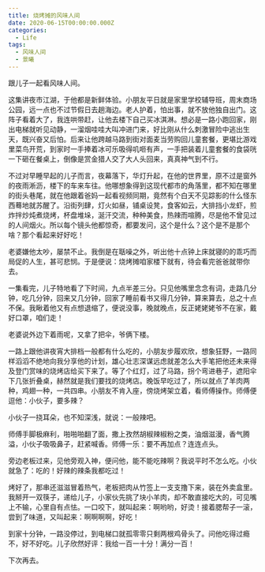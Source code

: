 ```yaml
---
title: 烧烤摊的风味人间
date: 2020-06-15T00:00:00.000Z
categories:
  - Life
tags:
  - 风味人间
  - 景曦
---
```


跟儿子一起看风味人间。

这集讲夜市江湖，于他都是新鲜体验。小朋友平日就是家里学校辅导班，周末商场公园，远一点也不过节假日去趟海边。老人护着，怕出事，就不放他独自出门。这阵子看着大了，我连哄带赶，让他去楼下自己买冰淇淋。想必是一路小跑回家，刚出电梯就听见动静，一溜烟哇哇大叫冲进门来，好比刚从什么刺激冒险中逃出生天，既兴奋又后怕。后来让他跨越马路到街对面麦当劳购回儿童套餐，更堪比游戏里菜鸟开荒，到家时一手捧着冰可乐吸得叽咂有声，一手把装着儿童套餐的食袋咣一下砸在餐桌上，倒像是赏金猎人交了大人头回来，真真神气到不行。

不过对早睡早起的儿子而言，夜幕落下，华灯升起，在他的世界里，原不过是窗外的夜雨淅沥，楼下的车来车往。他哪想象得到这现代都市的角落里，都不知在哪里的街头巷尾，就在他跟着爸妈一起看视频同期，竟然有个白天不见踪影的什么怪东西蓦地就苏醒了。沿街列肆，灯火如昼，铺桌设凳，食客如云，大排挡小龙虾，煎炸拌炒炖煮烧烤，杯盘堆垛，涎汗交流，种种美食，热辣而喧腾，尽是他不曾见过的人间烟火。所以每个镜头他都惊奇，都要发问，这个是什么？这个是不是那个啥？那个看起来好好吃！

老婆嫌他太吵，屡禁不止。我倒是在聒噪之外，听出他十点钟上床就寝的的乖巧而局促的人生，甚可悲悯。于是便说：烧烤摊咱家楼下就有，待会看完爸爸就带你去。

一集看完，儿子特地看了下时间，九点半差三分。只见他嘴里念念有词，走路几分钟，吃几分钟，回来又几分钟，回家了睡前看书又得几分钟，算来算去，总之十点不保。我瞅着他又有点想退缩了，便说没事，晚就晚点，反正姥姥姥爷不在家，戴好口罩，咱们走！

老婆说外边下着雨呢，又拿了把伞，爷俩下楼。

一路上跟他讲夜宵大排档一般都有什么吃的，小朋友步履欢欣，想象狂野，一路同样滔滔不绝地向我分享他的计划，雄心壮志深谋远虑就差怎么大手笔把他还未来得及登门赏味的烧烤店给买下来了。等了个红灯，过了马路，拐个弯进巷子，遮阳伞下几张折叠桌，赫然就是我们要找的烧烤店。晚饭早吃过了，所以就点了羊肉两种，鸡翅一种，一共四串。小朋友不肯入座，傍烧烤架立着，看师傅操作。师傅便逗他：小伙子，要多辣？

小伙子一挠耳朵，也不知深浅，就说：一般辣吧。

师傅手脚极麻利，啪啪啪翻了面，撒上孜然胡椒辣椒粉之类，油烟滋漫，香气腾溢，小伙子吸吸鼻子，赶紧喊香。师傅一乐：要不再加点？连连点头。

旁边老板过来，见他旁观入神，便问他，能不能吃辣啊？我说平时不怎么吃。小伙就急了：吃的！好辣的辣条我都吃过！

烤好了，那串还滋滋冒着热气，老板把肉从竹签上一支支撸下来，装在外卖盒里。我掰开一双筷子，递给儿子，小家伙先挑了块小羊肉，却不敢直接吃大的，可见嘴上不输，心里自有点怯。一口咬下，就叫起来：啊哟哟，好烫！接着腮帮子一滚，尝到了味道，又叫起来：啊啊啊啊，好吃！

到家十分钟，一路没停过，到电梯口就孤零零只剩两根鸡骨头了。问他吃得过瘾不，好不好吃。儿子欣然好评：我给一百一十分！满分一百！

下次再去。
